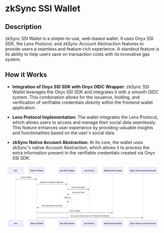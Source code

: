 # zkSync SSI Wallet

## Description

zkSync SSI Wallet is a simple-to-use, web-based wallet. It uses Onyx SSI SDK, the Lens Protocol, and zkSync Account Abstraction features to provide users a seamless and feature-rich experience. A standout feature is its ability to help users save on transaction costs with its innovative gas system.

## How it Works

- **Integration of Onyx SSI SDK with Onyx OIDC Wrapper:** zkSync SSI Wallet leverages the Onyx SSI SDK and integrates it with a smooth OIDC system. This combination allows for the issuance, holding, and verification of verifiable credentials directly within the frontend wallet application.

- **Lens Protocol Implementation:** The wallet integrates the Lens Protocol, which allows users to access and manage their social data seamlessly. This feature enhances user experience by providing valuable insights and functionalities based on the user's social data.

- **zkSync Native Account Abstraction:** At its core, the wallet uses zkSync's native Account Abstraction, which allows it to process the extra information present in the verifiable credentials created via Onyx SSI SDK.

![diagram](./docs/diagram.png)
